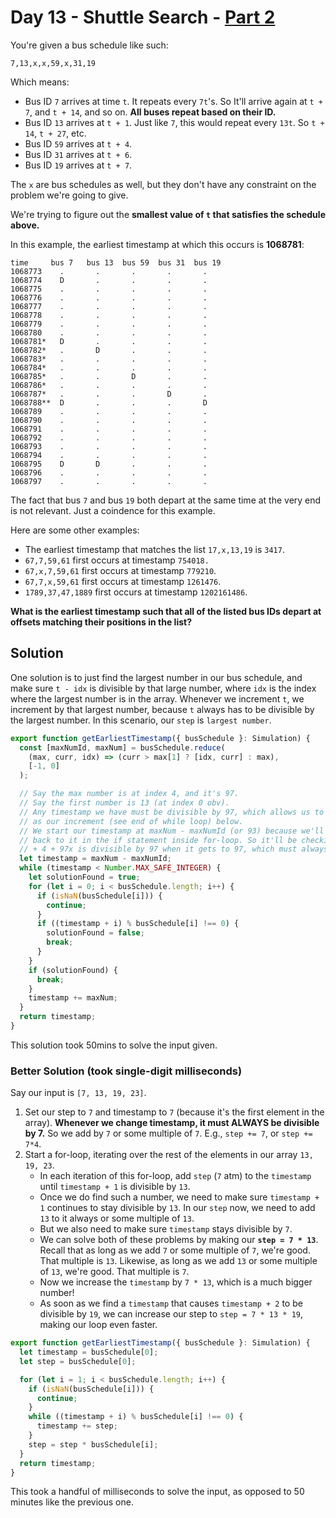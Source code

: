# Day 13 - Shuttle Search - [Part 2](13b.ts)

You're given a bus schedule like such:

```
7,13,x,x,59,x,31,19
```

Which means:

- Bus ID `7` arrives at time `t`. It repeats every `7t`'s. So It'll arrive again
  at `t + 7`, and `t + 14`, and so on. **All buses repeat based on their ID.**
- Bus ID `13` arrives at `t + 1`. Just like `7`, this would repeat every `13t`. So
  `t + 14`, `t + 27`, etc.
- Bus ID `59` arrives at `t + 4`.
- Bus ID `31` arrives at `t + 6`.
- Bus ID `19` arrives at `t + 7`.

The `x` are bus schedules as well, but they don't have any constraint on the
problem we're going to give.

We're trying to figure out the **smallest value of `t` that satisfies the
schedule above.**

In this example, the earliest timestamp at which this occurs is **1068781**:

```
time     bus 7   bus 13  bus 59  bus 31  bus 19
1068773    .       .       .       .       .
1068774    D       .       .       .       .
1068775    .       .       .       .       .
1068776    .       .       .       .       .
1068777    .       .       .       .       .
1068778    .       .       .       .       .
1068779    .       .       .       .       .
1068780    .       .       .       .       .
1068781*   D       .       .       .       .
1068782*   .       D       .       .       .
1068783*   .       .       .       .       .
1068784*   .       .       .       .       .
1068785*   .       .       D       .       .
1068786*   .       .       .       .       .
1068787*   .       .       .       D       .
1068788**  D       .       .       .       D
1068789    .       .       .       .       .
1068790    .       .       .       .       .
1068791    .       .       .       .       .
1068792    .       .       .       .       .
1068793    .       .       .       .       .
1068794    .       .       .       .       .
1068795    D       D       .       .       .
1068796    .       .       .       .       .
1068797    .       .       .       .       .
```

The fact that bus `7` and bus `19` both depart at the same time at the very end
is not relevant. Just a coindence for this example.

Here are some other examples:

- The earliest timestamp that matches the list `17,x,13,19` is `3417`.
- `67,7,59,61` first occurs at timestamp `754018.`
- `67,x,7,59,61` first occurs at timestamp `779210`.
- `67,7,x,59,61` first occurs at timestamp `1261476`.
- `1789,37,47,1889` first occurs at timestamp `1202161486`.

**What is the earliest timestamp such that all of the listed bus IDs depart at
offsets matching their positions in the list?**

## Solution

One solution is to just find the largest number in our bus schedule, and make sure `t - idx` is divisible by that large number, where `idx` is the index where the largest number is in the array. Whenever we increment `t`, we increment by that largest number, because `t` always has to be divisible by the largest number. In this scenario, our `step` is `largest number`.

```typescript
export function getEarliestTimestamp({ busSchedule }: Simulation) {
  const [maxNumId, maxNum] = busSchedule.reduce(
    (max, curr, idx) => (curr > max[1] ? [idx, curr] : max),
    [-1, 0]
  );

  // Say the max number is at index 4, and it's 97.
  // Say the first number is 13 (at index 0 obv).
  // Any timestamp we have must be divisible by 97, which allows us to use that
  // as our increment (see end of while loop) below.
  // We start our timestamp at maxNum - maxNumId (or 93) because we'll add idx
  // back to it in the if statement inside for-loop. So it'll be checking if 93
  // + 4 + 97x is divisible by 97 when it gets to 97, which must always be true.
  let timestamp = maxNum - maxNumId;
  while (timestamp < Number.MAX_SAFE_INTEGER) {
    let solutionFound = true;
    for (let i = 0; i < busSchedule.length; i++) {
      if (isNaN(busSchedule[i])) {
        continue;
      }
      if ((timestamp + i) % busSchedule[i] !== 0) {
        solutionFound = false;
        break;
      }
    }
    if (solutionFound) {
      break;
    }
    timestamp += maxNum;
  }
  return timestamp;
}
```

This solution took 50mins to solve the input given.

### Better Solution (took single-digit milliseconds)

Say our input is `[7, 13, 19, 23]`.

1. Set our step to `7` and timestamp to `7` (because it's the first element in
   the array). **Whenever we change timestamp, it must ALWAYS be divisible by 7.** So we add by `7` or some multiple of `7`. E.g., `step += 7`, or `step += 7*4`.
2. Start a for-loop, iterating over the rest of the elements in our array `13, 19, 23`.
   - In each iteration of this for-loop, add `step` (`7` atm) to the `timestamp` until `timestamp + 1` is divisible by `13`.
   - Once we do find such a number, we need to make sure `timestamp + 1`
     continues to stay divisible by `13`. In our `step` now, we need to add `13` to it always or some multiple of `13`.
   - But we also need to make sure `timestamp` stays divisible by `7`.
   - We can solve both of these problems by making our **`step = 7 * 13`**. Recall
     that as long as we add `7` or some multiple of `7`, we're good. That
     multiple is `13`. Likewise, as long as we add `13` or some multiple of
     `13`, we're good. That multiple is `7`.
   - Now we increase the `timestamp` by `7 * 13`, which is a much bigger
     number!
   - As soon as we find a `timestamp` that causes `timestamp + 2` to be
     divisible by `19`, we can increase our step to `step = 7 * 13 * 19`,
     making our loop even faster.

```typescript
export function getEarliestTimestamp({ busSchedule }: Simulation) {
  let timestamp = busSchedule[0];
  let step = busSchedule[0];

  for (let i = 1; i < busSchedule.length; i++) {
    if (isNaN(busSchedule[i])) {
      continue;
    }
    while ((timestamp + i) % busSchedule[i] !== 0) {
      timestamp += step;
    }
    step = step * busSchedule[i];
  }
  return timestamp;
}
```

This took a handful of milliseconds to solve the input, as opposed to 50 minutes
like the previous one.
